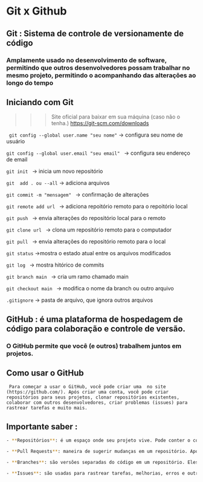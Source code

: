 # Git x Github

   ## **Git** : Sistema de controle de versionamente de código
   ### Amplamente usado no desenvolvimento de software, permitindo que outros desenvolvedores possam trabalhar no mesmo projeto, permitindo o acompanhando das  alterações ao  longo  do tempo
  ## Iniciando com Git 
  >>>  Site oficial para baixar em sua máquina (caso não o tenha.)  https://git-scm.com/downloads

  ``` git config --global user.name "seu nome"``` -> configura seu nome de usuário

  ```git config --global user.email "seu email" ``` -> configura seu endereço de email

  ```git init ``` -> inicia um novo repositório

  ```git  add . ou --all``` -> adiciona arquivos 

  ```git commit -m "mensagem" ``` -> confirmação  de alterações

  ```git remote add url ``` -> adiciona repoitório remoto para o repoitório local 

  ```git push ```  -> envia alterações do  repositório local para o remoto 

  ```git clone url ``` -> clona um repositório remoto para o computador

  ```git pull ``` -> envia alterações do  repositório remoto para o local

  ```git status``` ->mostra o estado atual entre os arquivos modificados

  ```git log ``` -> mostra hitórico de commits

  ```git branch main ``` -> cria um ramo chamado main

  ```git checkout main ``` -> modifica o nome da branch ou outro arquivo

  ```.gitignore``` -> pasta de arquivo, que ignora outros arquivos



 
 ## **GitHub** :  é uma plataforma de hospedagem de código para colaboração e controle de versão.
### O GitHub permite que você (e outros) trabalhem juntos em projetos.

## Como usar o GitHub 
 ``` Para começar a usar o GitHub, você pode criar uma  no site (https://github.com/). Após criar uma conta, você pode criar repositórios para seus projetos, clonar repositórios existentes, colaborar com outros desenvolvedores, criar problemas (issues) para rastrear tarefas e muito mais.```
 ## Importante saber  :
 ```bash 
 - **Repositórios**: é um espaço onde seu projeto vive. Pode conter o código-fonte, arquivos de configuração, documentação e muito mais. Você pode criar repositórios públicos ou privados. 

- **Pull Requests**: maneira de sugerir mudanças em um repositório. Após fazer alterações em um branch, você pode enviar um Pull Request para o proprietário do repositório, que revisará as alterações e poderá mesclá-las no branch principal.

- **Branches**: são versões separadas do código em um repositório. Eles permitem que você trabalhe em novas funcionalidades ou correções de bugs sem afetar o código principal. Após concluir o trabalho em um branch, você pode mesclar suas alterações de volta ao branch principal.

- **Issues**: são usadas para rastrear tarefas, melhorias, erros e outras discussões relacionadas ao desenvolvimento de software. Elas são uma forma de colaboração e comunicação no GitHub.
```


